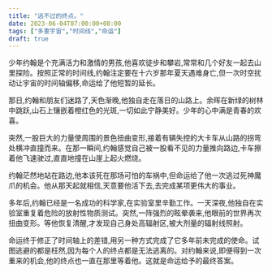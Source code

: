 ```yaml
---
title: "逃不过的终点。"
date: 2023-06-04T07:00:00+08:00
tags: ["多重宇宙","时间线","命运"]
draft: true
---
```


少年约翰是个充满活力和激情的男孩,他喜欢徒步和攀岩,常常和几个好友一起去山里探险。按照正常的时间线,约翰注定要在十六岁那年夏天遇难身亡,但一次时空扰动让宇宙的时间轴偏移,命运给了他短暂的延长。

那日,约翰和朋友们迷路了,天色渐晚,他独自走在落日的山路上。余晖在新绿的树林中跳跃,山石上镶嵌着橙红色的光斑,一切如此宁静美好。少年的心中满是青春的欢喜。

突然,一股巨大的力量使周围的景色扭曲变形,接着有辆失控的大卡车从山路的拐弯处横冲直撞而来。在那一瞬间,约翰感觉自己被一股看不见的力量推向路边,卡车擦着他飞速驶过,直直地撞在山崖上起火燃烧。

约翰茫然地站在路边,他本该死在那场可怕的车祸中,但命运给了他一次逃过死神魔爪的机会。他从那天起就相信,天意要他活下去,去完成某项更伟大的事业。

多年后,约翰已经是一名成功的科学家,在实验室里辛勤工作。一天深夜,他独自在实验室重复着危险的放射性物质测试。突然,一阵强烈的眩晕袭来,他眼前的世界再次扭曲变形。等他恢复清醒,才发现自己身处高辐射区,被大剂量的辐射线照射。

命运终于修正了时间轴上的差错,用另一种方式完成了它多年前未完成的使命。试图逃避的都是枉然,因为每个人的终点都是无法逃离的。对约翰来说,即便得到一次重来的机会,他的终点也一直在那里等着他。这就是命运给予的最终答案。